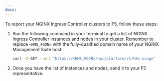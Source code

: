 ```yaml
---
docs:
---
```


To report your NGINX Ingress Controller clusters to F5, follow these steps:

1. Run the following command in your terminal to get a list of NGINX Ingress Controller instances and nodes in your cluster. Remember to replace `<NMS_FQDN>` with the fully-qualified domain name of your NGINX Management Suite host:

   ```sh
   curl -X GET --url "https://<NMS_FQDN>/api/platform/v1/k8s-usage"
   ```

2. Once you have the list of instances and nodes, send it to your F5 representative.


